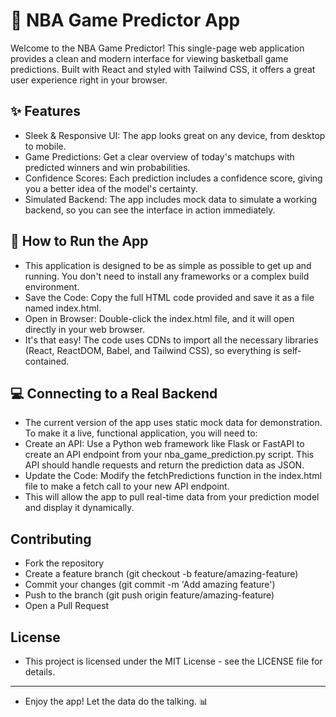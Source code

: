 # 🏀 NBA Game Predictor App
Welcome to the NBA Game Predictor! This single-page web application provides a clean and modern interface for viewing basketball game predictions. Built with React and styled with Tailwind CSS, it offers a great user experience right in your browser.

## ✨ Features
- Sleek & Responsive UI: The app looks great on any device, from desktop to mobile.
- Game Predictions: Get a clear overview of today's matchups with predicted winners and win probabilities.
- Confidence Scores: Each prediction includes a confidence score, giving you a better idea of the model's certainty.
- Simulated Backend: The app includes mock data to simulate a working backend, so you can see the interface in action immediately.

## 🚀 How to Run the App
- This application is designed to be as simple as possible to get up and running. You don't need to install any frameworks or a complex build environment.
- Save the Code: Copy the full HTML code provided and save it as a file named index.html.
- Open in Browser: Double-click the index.html file, and it will open directly in your web browser.
- It's that easy! The code uses CDNs to import all the necessary libraries (React, ReactDOM, Babel, and Tailwind CSS), so everything is self-contained.

## 💻 Connecting to a Real Backend
- The current version of the app uses static mock data for demonstration. To make it a live, functional application, you will need to:
- Create an API: Use a Python web framework like Flask or FastAPI to create an API endpoint from your nba_game_prediction.py script. This API should handle requests and return the prediction data as JSON.
- Update the Code: Modify the fetchPredictions function in the index.html file to make a fetch call to your new API endpoint.
- This will allow the app to pull real-time data from your prediction model and display it dynamically.

## Contributing
- Fork the repository
- Create a feature branch (git checkout -b feature/amazing-feature)
- Commit your changes (git commit -m 'Add amazing feature')
- Push to the branch (git push origin feature/amazing-feature)
- Open a Pull Request

## License
- This project is licensed under the MIT License - see the LICENSE file for details.

---
- Enjoy the app! Let the data do the talking. 📊
